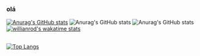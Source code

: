 ### olá
[![Anurag's GitHub stats](https://github-readme-stats.vercel.app/api?username=enascentedev)](https://github.com/enascentedev/github-readme-stats)
![Anurag's GitHub stats](https://github-readme-stats.vercel.app/api?username=enascentedev_private=true)
![Anurag's GitHub stats](https://github-readme-stats.vercel.app/api?username=enascentedev_icons=true)
[![willianrod's wakatime stats](https://github-readme-stats.vercel.app/api/wakatime?username=willianrod)](https://github.com/anuraghazra/github-readme-stats)
##

[![Top Langs](https://github-readme-stats.vercel.app/api/top-langs/?username=enascentedev)](https://github.com/enascentedev/github-readme-stats)
